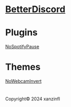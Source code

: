 # [BetterDiscord](https://github.com/BetterDiscord/BetterDiscord)

# Plugins
[NoSpotifyPause](https://github.com/xanzinfl/BetterDiscord/tree/main/Plugins/NoSpotifyPause)

# Themes
[NoWebcamInvert](https://github.com/xanzinfl/BetterDiscord/tree/main/Themes/NoWebcamInvert)

#
Copyright© 2024 xanzinfl

